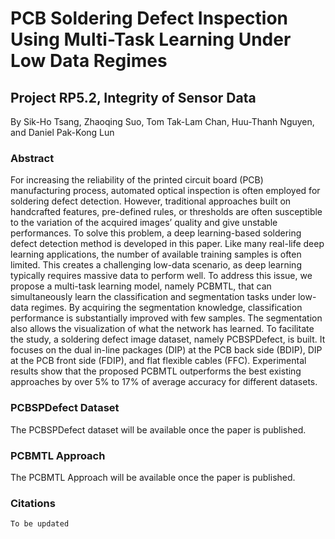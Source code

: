 # PCB Soldering Defect Inspection Using Multi-Task Learning Under Low Data Regimes
## Project RP5.2, Integrity of Sensor Data
By Sik-Ho Tsang, Zhaoqing Suo, Tom Tak-Lam Chan, Huu-Thanh Nguyen, and Daniel Pak-Kong Lun

### Abstract
For increasing the reliability of the printed circuit board (PCB) manufacturing process, automated optical inspection is often employed for soldering defect detection. However, traditional approaches built on handcrafted features, pre-defined rules, or thresholds are often susceptible to the variation of the acquired images’ quality and give unstable performances. To solve this problem, a deep learning-based soldering defect detection method is developed in this paper. Like many real-life deep learning applications, the number of available training samples is often limited. This creates a challenging low-data scenario, as deep learning typically requires massive data to perform well. To address this issue, we propose a multi-task learning model, namely PCBMTL, that can simultaneously learn the classification and segmentation tasks under low-data regimes. By acquiring the segmentation knowledge, classification performance is substantially improved with few samples. The segmentation also allows the visualization of what the network has learned. To facilitate the study, a soldering defect image dataset, namely PCBSPDefect, is built. It focuses on the dual in-line packages (DIP) at the PCB back side (BDIP), DIP at the PCB front side (FDIP), and flat flexible cables (FFC). Experimental results show that the proposed PCBMTL outperforms the best existing approaches by over 5% to 17% of average accuracy for different datasets.

### PCBSPDefect Dataset
The PCBSPDefect dataset will be available once the paper is published.

### PCBMTL Approach
The PCBMTL Approach will be available once the paper is published.

### Citations
```
To be updated
```
